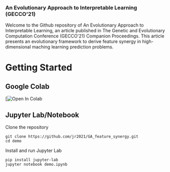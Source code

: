 ### An Evolutionary Approach to Interpretable Learning (GECCO'21)

Welcome to the Github repository of An Evolutionary Approach to Interpretable Learning, an article published in The Genetic and Evolutionary Computation Conference (GECCO'21) Companion Proceedings. This article presents an evolutionary framework to derive feature synergy in high-dimensional maching learning prediction problems. 

# Getting Started

## Google Colab

[![Open In Colab](https://drive.google.com/file/d/1w1v76ohEPd7Q87LAbHypwJWrGh7wuj9P/view?usp=sharing)

## Jupyter Lab/Notebook

Clone the repository

```
git clone https://github.com/jr2021/GA_feature_synergy.git
cd demo
```

Install and run Jupyter Lab

```
pip install jupyter-lab
jupyter notebook demo.ipynb
```
